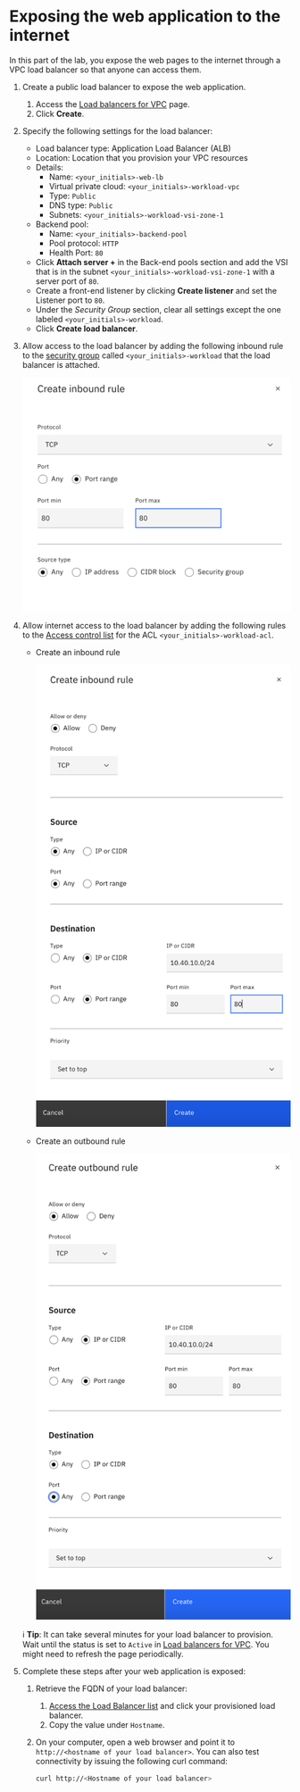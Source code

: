 # Exposing the web application to the internet

In this part of the lab, you expose the web pages to the internet through a VPC load balancer so that anyone can access them.

1.  Create a public load balancer to expose the web application.
    1. Access the [Load balancers for VPC](https://cloud.ibm.com/vpc-ext/network/loadBalancers) page.
    1. Click **Create**.
1.  Specify the following settings for the load balancer:
    - Load balancer type: Application Load Balancer (ALB)
    - Location: Location that you provision your VPC resources
    - Details:
        - Name: `<your_initials>-web-lb`
        - Virtual private cloud: `<your_initials>-workload-vpc`
        - Type: `Public`
        - DNS type: `Public`
        - Subnets: `<your_initials>-workload-vsi-zone-1`
    - Backend pool:
        - Name: `<your_initials>-backend-pool`
        - Pool protocol: `HTTP`
        - Health Port: `80`
    - Click **Attach server +** in the Back-end pools section and add the VSI that is in the subnet `<your_initials>-workload-vsi-zone-1` with a server port of `80`.
    - Create a front-end listener by clicking **Create listener** and set the Listener port to `80`.
    - Under the _Security Group_ section, clear all settings except the one labeled `<your_initials>-workload`.
    - Click **Create load balancer**.
1.  Allow access to the load balancer by adding the following inbound rule to the [security group](https://cloud.ibm.com/vpc-ext/network/securityGroups) called `<your_initials>-workload` that the load balancer is attached.

      ![Inbound security group rule](../images/part-1/40-sg.png)

1. Allow internet access to the load balancer by adding the following rules to the [Access control list](https://cloud.ibm.com/vpc-ext/network/acl) for the ACL `<your_initials>-workload-acl`.
    - Create an inbound rule

        ![ACL inbound rule](../images/part-1/40-acl-inbound.png)

    - Create an outbound rule

        ![ACL outbound rule](../images/part-1/40-acl-outbound.png)

    :information_source: **Tip**: It can take several minutes for your load balancer to provision. Wait until the status is set to `Active` in [Load balancers for VPC](https://cloud.ibm.com/vpc-ext/network/loadBalancers). You might need to refresh the page periodically.

1. Complete these steps after your web application is exposed:
    1. Retrieve the FQDN of your load balancer:
        1. [Access the Load Balancer list](https://cloud.ibm.com/vpc-ext/network/loadBalancers) and click your provisioned load balancer.
        1. Copy the value under `Hostname`.
    1. On your computer, open a web browser and point it to `http://<hostname of your load balancer>`. You can also test connectivity by issuing the following curl command:

        ```sh
        curl http://<Hostname of your load balancer>
        ```
